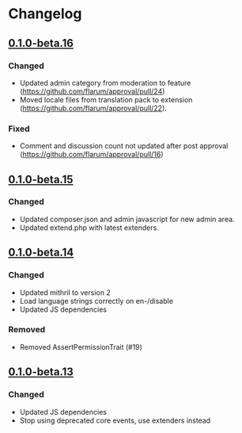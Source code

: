 # Changelog

## [0.1.0-beta.16](https://github.com/flarum/approval/compare/v0.1.0-beta.15...v0.1.0-beta.16)

### Changed
- Updated admin category from moderation to feature (https://github.com/flarum/approval/pull/24)
- Moved locale files from translation pack to extension (https://github.com/flarum/approval/pull/22).

### Fixed
- Comment and discussion count not updated after post approval (https://github.com/flarum/approval/pull/16)

## [0.1.0-beta.15](https://github.com/flarum/approval/compare/v0.1.0-beta.14...v0.1.0-beta.15)

### Changed
- Updated composer.json and admin javascript for new admin area.
- Updated extend.php with latest extenders.

## [0.1.0-beta.14](https://github.com/flarum/approval/compare/v0.1.0-beta.13...v0.1.0-beta.14)

### Changed
- Updated mithril to version 2
- Load language strings correctly on en-/disable
- Updated JS dependencies

### Removed
- Removed AssertPermissionTrait (#19)

## [0.1.0-beta.13](https://github.com/flarum/approval/compare/v0.1.0-beta.12...v0.1.0-beta.13)

### Changed
- Updated JS dependencies
- Stop using deprecated core events, use extenders instead
